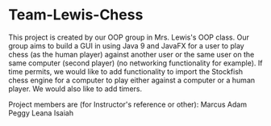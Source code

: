 # Team-Lewis-Chess

This project is created by our OOP group in Mrs. Lewis's OOP class. Our group aims to build a GUI in using Java 9 and JavaFX for a user to play chess (as the human player) against another user or the same user on the same computer (second player) (no networking functionality for example). If time permits, we would like to add functionality to import the Stockfish chess engine for a computer to play either against a computer or a human player. We would also like to add timers.

Project members are (for Instructor's reference or other):
  Marcus
  Adam
  Peggy
  Leana
  Isaiah
  
